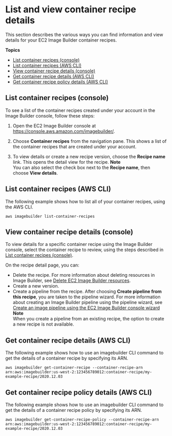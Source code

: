 # List and view container recipe details<a name="container-recipe-details"></a>

This section describes the various ways you can find information and view details for your EC2 Image Builder container recipes\.

**Topics**
+ [List container recipes \(console\)](#list-container-recipes-console)
+ [List container recipes \(AWS CLI\)](#cli-list-container-recipes)
+ [View container recipe details \(console\)](#view-container-recipe-details-console)
+ [Get container recipe details \(AWS CLI\)](#cli-get-container-recipe)
+ [Get container recipe policy details \(AWS CLI\)](#cli-get-container-recipe-policy)

## List container recipes \(console\)<a name="list-container-recipes-console"></a>

To see a list of the container recipes created under your account in the Image Builder console, follow these steps:

1. Open the EC2 Image Builder console at [https://console\.aws\.amazon\.com/imagebuilder/](https://console.aws.amazon.com/imagebuilder/)\.

1. Choose **Container recipes** from the navigation pane\. This shows a list of the container recipes that are created under your account\.

1. To view details or create a new recipe version, choose the **Recipe name** link\. This opens the detail view for the recipe\.
**Note**  
You can also select the check box next to the **Recipe name**, then choose **View details**\.

## List container recipes \(AWS CLI\)<a name="cli-list-container-recipes"></a>

The following example shows how to list all of your container recipes, using the AWS CLI\.

```
aws imagebuilder list-container-recipes
```

## View container recipe details \(console\)<a name="view-container-recipe-details-console"></a>

To view details for a specific container recipe using the Image Builder console, select the container recipe to review, using the steps described in [List container recipes \(console\)](#list-container-recipes-console)\.

On the recipe detail page, you can:
+ Delete the recipe\. For more information about deleting resources in Image Builder, see [Delete EC2 Image Builder resources](delete-resources.md)\.
+ Create a new version\.
+ Create a pipeline from the recipe\. After choosing **Create pipeline from this recipe**, you are taken to the pipeline wizard\. For more information about creating an Image Builder pipeline using the pipeline wizard, see [Create an image pipeline using the EC2 Image Builder console wizard](start-build-image-pipeline.md)
**Note**  
When you create a pipeline from an existing recipe, the option to create a new recipe is not available\.

## Get container recipe details \(AWS CLI\)<a name="cli-get-container-recipe"></a>

The following example shows how to use an imagebuilder CLI command to get the details of a container recipe by specifying its ARN\.

```
aws imagebuilder get-container-recipe --container-recipe-arn arn:aws:imagebuilder:us-west-2:123456789012:container-recipe/my-example-recipe/2020.12.03
```

## Get container recipe policy details \(AWS CLI\)<a name="cli-get-container-recipe-policy"></a>

The following example shows how to use an imagebuilder CLI command to get the details of a container recipe policy by specifying its ARN\.

```
aws imagebuilder get-container-recipe-policy --container-recipe-arn arn:aws:imagebuilder:us-west-2:123456789012:container-recipe/my-example-recipe/2020.12.03
```